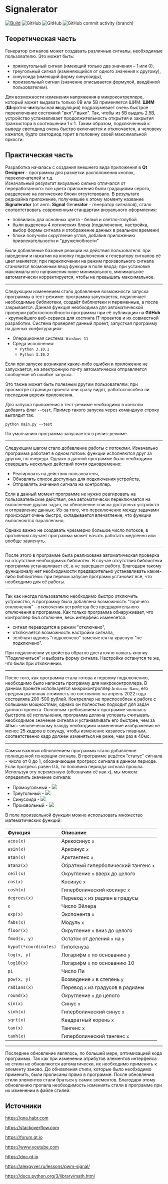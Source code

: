 # Signalerator

[![Build](https://github.com/EgorkA82/Signalerator/actions/workflows/main.yml/badge.svg)](https://github.com/EgorkA82/Signalerator/actions/workflows/main.yml)
![GitHub](https://img.shields.io/github/languages/code-size/EgorkA82/Signalerator)
![GitHub](https://img.shields.io/github/license/EgorkA82/Signalerator)
![GitHub commit activity (branch)](https://img.shields.io/github/commit-activity/m/EgorkA82/Signalerator)

## Теоретическая часть

Генератор сигналов может создавать различные сигналы, необходимые пользователю. Это может быть:

* прямоугольный сигнал (имеющий только два значения – 1 или 0),
* треугольный сигнал (изменяющийся от одного значения к другому),
* синусоида (имеющий форму синусоиды),
* произвольный сигнал (значение описывается формулой, введённой пользователем).

Для возможности изменения напряжения в микроконтреллере, который может выдавать только 0В или 5В применяется ШИМ. **ШИМ** (**Ш**иротно-**и**мпульсная  **м**одуляция) подразумевает очень быстрое переключение состояний "вкл"/"выкл". Так, чтобы из 5В выдать 2.5В, устройство устанавливает продолжительность открытия и закрытия транзистора в соотношении 1 к 1. Таким образом, подключенный к выводу светодиод очень быстро включается и отключается, а человеку кажется, будто светодиод горит в половину своей максимальной яркости.

## Практическая часть

Разработка началась с создания внешнего вида приложения в **Qt Designer** - программы для разметки расположения кнопок, переключателей и т.д.\
Изначальный результат визуально сильно отличался от переработанного: все цвета приложения были градациями серого, разделение на логические блоки отсутствовало. В результате редизайна приложение, получившее к этому моменту название **Signalerator** (от англ. **Signal** Gen**erator** - генератор сигналов), стало соответствовать современным стандартам визуального оформления:

* появились два основных цвета - белый и светло-голубой
* были выделены 4 логических блока (подключение, настройка, выбор формы сигнала и отображение данных в реальном времени)
* блоки получили скругление углов, добавив приложению привлекательности и "дружелюбности"

Были добавленые базовые реакции на действия пользователя: при наведении и нажатии на кнопку подключения к генератору сигналов её цвет меняется; при переключении на режим произвольного сигнала становится возможным ввод функции в поле ввода; при установке максимального напряжения ниже минимального, минимальное автоматически корректируется, чтобы не превышать максимальное.

---

Следующим изменением стало добавление возможности запуска программы в тест-режиме: программа запускается, подключает необходимые библиотеки, создаёт библиотеки и переменные, а после закрывается. Данная функция необходима для автоматической проверки работоспособности программы при её публикации на **GitHub** - крупнейшего веб-сервиса для хостинга IT-проектов и их совместной разработки. Система проверяет данный проект, запусткая программу на данных конфигурациях:

* Операционная система: `Windows 11`
* Среда исполнения:
  - `Python 3.10.1`
  - `Python 3.10.2`

Если при запуске возникали какие-либо ошибки и приложение не запускается, на электронную почту автоматически отправляется сообщение об ошибке запуска.

Это также может быть полезным другим пользователям: при просмотре страницы проекта они сразу видят, работоспособна ли последняя версия приложения.

Для запуска приложения в тест-режиме необходимо в консоли добавить флаг `--test`. Пример такого запуска через командную строку выглядит так:

```python main.py --test```

По умолчанию программа запускается в релиз-режиме.

---

Следующим шагом стало добавление работы с *потоками*. Изначально программа работает в одном потоке: функции исполняются друг за другом, по очереди. Однако в данной программе было необходимо совершать несколько действий почти одновременно:

* Реагировать на действия пользователя,
* Обновлять список доступных для подключения устройств,
* Отправлять значения сигнала на контроллер.
  
Если в данный момент программе не нужно реагировать на пользовательские действия, она автоматически переключается на выполнение других задач, на обновление списка доступных устройств и отправление данных. Из-за того, что переключение между задачами происходит очень быстро, складывается впечатление, что функции выполняются параллельно.

Однако важно не создавать чрезмерно большое число потоков, в противном случает программа может начать работать медленно или вообще зависнуть.

---

После этого в программе была реализована автоматическая проверка на отсутствие необходимых библиотек. В случае отсутствия библиотеки программа устанавливает её, а не завершает работу. Благодаря такому функционалу нет необходимости предварительно устанавливать какие-либо библиотеки: при первом запуске программ установит всё, что необходимо для её работы.

---

Так как иногда пользователю необходимо быстро отключить устройство, в программу была добавлена возможность "горячего отключения" - отключения устройства без предварительного отключения в программе. Как только программа обнаруживает, что контроллер был отключен, весь интерфейс изменяется:

* сигнал переводится в режим "отключено",
* отключается возможность настройки сигнала,
* зелёная надпись "подключено" заменяется на красную "не подключено".

При подключении устройства обратно достаточно нажать кнопку "Подключиться" и выбрать форму сигнала. Настройки останутся те же, что были при отключении.

---

После того, как программа стала готова к первому подключению, необходимо было написать программу для микроконтроллера. В данном проекте используется микроконтроллер `Arduino Nano`, его средняя рыночная стоимость по состоянию на апрель 2022 года состовляла 200-500 рублей. Контреллер не приспособлен к работе с большими мощностями, однако он полностью подходит для задач данного проекта. Основным требованием к программе являлась быстрота её испольнения, программа должна успевать считывать необходимое значение сигнала и устанавливать его быстрее, чем за 40мс: человеческому взляду необходимо измененние изображения не менее 25 кадров в секунду, чтобы изменение казалось плавным, соответственно кадр должен изменяться не реже, чем раз в 40мс.

---

Самым важным обновлением программы стало добавление полноценной генерации сигнала. В программе ведётся "статус" сигнала - число от 0 до 1, обозначающее прогресс сигнала в данном периоде. Если прогресс равен 0.5, то половина периода сигнала прошла. Используя эту переменную (обозначим её как `x`), мы можем определить значение сигнала:

* Прямоугольный - ![](https://render.githubusercontent.com/render/math?math=(x%20%5Clt%200.5%20%5CRightarrow%200)%20%5Ciff%20(x%20%5Cgeq%200.5%20%5CRightarrow%201))
* Треугольный - ![](https://render.githubusercontent.com/render/math?math=(x%20%5Clt%200.5%20%5CRightarrow%202x)%20%5Ciff%20(x%20%5Cgeq%200.5%20%5CRightarrow%202(-x%20%2b%201)))
* Синусоида - ![](https://render.githubusercontent.com/render/math?math=%5Csin(2%20%5Cpi%20x%20%2b%201))
* Произвольный - ![](https://render.githubusercontent.com/render/math?math=%5Cint_%7B0%7D%5E%7B1%7D%20f(x))

В поле произвольной функции можно использовать множество математических функций:

| Функция | Описание |
| :- | :- |
| `acos(x)` | Арккосинус `x` |
| `asin(x)` | Арксинус `x` |
| `atan(x)` | Арктангенс `x` |
| `atan2(x)` | Обратный гиперболический тангенс `x` |
| `ceil(x)` | Округление `x` вверх до целого |
| `cos(x)` | Косинус `x` |
| `cosh(x)` | Гиперболический косинус `x` |
| `degrees(x)` | Перевод `x` из радиан в градусы |
| `e` | Число Эйлера |
| `exp(x)` | Экспонента `x` |
| `fabs(x)` | Модуль `x` |
| `floor(x)` | Округление `x` вниз до целого |
| `fmod(x, y)` | Остаток от деления `x` на `y` |
| `hypot(*coordinates)` | Гипотенуза |
| `log(x, y)` | Логарифм `x` по основанию `y` |
| `log10(x)` | Логарифм `x` по основанию 10 |
| `pi` | Число Пи |
| `pow(x, y)` | Возведение `x` в степень `y` |
| `radians(x)` | Перевод `x` из градусов в радианы |
| `round(x)` | Округление `x` до целого |
| `sin(x)` | Синус `x` |
| `sinh(x)` | Гиперболический синус `x` |
| `sqrt(x)` | Квадратный корень `x` |
| `tan(x)` | Тангенс `x` |
| `tanh(x)` | Гиперболический тангенс `x` |

---

Последнее обновление являлось, по большей мере, оптимизацией кода программы. Так как при изменении атрибутов элементов интерфейса их стили не обновляются автоматически, их необходимо применять к элементу заново. До обновления стили, которые было необходимо применить, были прописаны прямо в программе. После обновления стили элементов стали браться у самих элементов. Благодаря этому обновлению пропала необходимость измениять стили в программе при их изменении в файле стилей.

## Источники

<https://qna.habr.com>

<https://stackoverflow.com>

<https://forum.qt.io>

<https://www.youtube.com>

<https://doc.qt.io>

<https://alexgyver.ru/lessons/pwm-signal/>

<https://docs.python.org/3/library/math.html>
